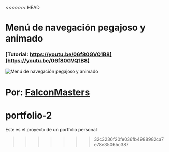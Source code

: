 <<<<<<< HEAD
# Menú de navegación pegajoso y animado
### [Tutorial: https://youtu.be/06f80GVQ1B8](https://youtu.be/06f80GVQ1B8)

![Menú de navegación pegajoso y animado](https://raw.githubusercontent.com/falconmasters/slider-nav/master/img/thumb.png)

Por: [FalconMasters](http://www.falconmasters.com)
=======
# portfolio-2
Este es el proyecto de un portfolio personal
>>>>>>> 32c3236f20fe036fb4988982ca7e78e35065c387

